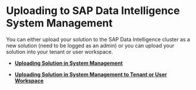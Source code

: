 <!-- loiobc4b7f31161e4881913f44c951be26a1 -->

# Uploading to SAP Data Intelligence System Management

You can either upload your solution to the SAP Data Intelligence cluster as a new solution \(need to be logged as an admin\) or you can upload your solution into your tenant or user workspace.

-   **[Uploading Solution in System Management](uploading-solution-in-system-management-70c7622.md "")**  

-   **[Uploading Solution in System Management to Tenant or User Workspace](uploading-solution-in-system-management-to-tenant-or-user-workspace-daf699d.md "")**  


